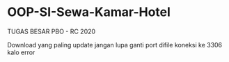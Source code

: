 # OOP-SI-Sewa-Kamar-Hotel
TUGAS BESAR PBO - RC 2020

Download yang paling update
jangan lupa ganti port difile koneksi ke 3306 kalo error

